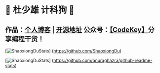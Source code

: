 # 💚 杜少雄 计科狗 💜 

## 作品：<a href="https://www.shaoxiongdu.top" target="_blank">个人博客</a> | <a href="https://github.com/ShaoxiongDu/ShaoxiongDu_Blog" target="_blank">开源地址</a>  公众号：<a href="https://raw.githubusercontent.com/ShaoxiongDu/ShaoxiongDu/main/CodeKey.jpg">【CodeKey】</a>分享编程干货！ 

[![ShaoxiongDuStats](https://github-readme-stats.vercel.app/api?custom_title=github统计&username=shaoxiongdu&show_icons=true&locale=cn&cache_seconds=1800&include_all_commits=true)]
(https://github.com/ShaoxiongDu)


[![ShaoxiongDuStats](https://github-readme-stats.vercel.app/api/top-langs/?custom_title=github分析&username=shaoxiongdu&show_icons=true&locale=cn&cache_seconds=1800)]
(https://github.com/anuraghazra/github-readme-stats)

